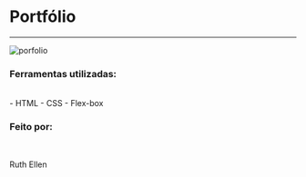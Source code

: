 # Portfólio
<hr>

![porfolio](https://user-images.githubusercontent.com/90563215/226036442-4226b685-ecd2-48f8-8ee5-82b9d62bfa48.jpg)

<h3>Ferramentas utilizadas: </h3>
<br> 
- HTML 
- CSS 
- Flex-box 

<h3>Feito por:</h3>
<br>
<p>Ruth Ellen</p>

